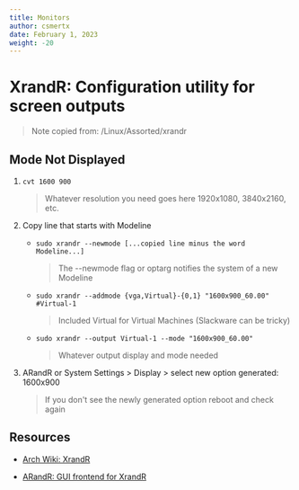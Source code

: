 ```yaml
---
title: Monitors
author: csmertx
date: February 1, 2023
weight: -20
---
```


# XrandR: Configuration utility for screen outputs

> Note copied from: /Linux/Assorted/xrandr

## Mode Not Displayed

1. ```cvt 1600 900```

    > Whatever resolution you need goes here 1920x1080, 3840x2160, etc.

2. Copy line that starts with Modeline

    - ```sudo xrandr --newmode [...copied line minus the word Modeline...]```

        > The --newmode flag or optarg notifies the system of a new Modeline

    - ```sudo xrandr --addmode {vga,Virtual}-{0,1} "1600x900_60.00" #Virtual-1```

        > Included Virtual for Virtual Machines (Slackware can be tricky)

    - ```sudo xrandr --output Virtual-1 --mode "1600x900_60.00"```

        > Whatever output display and mode needed

3. ARandR or System Settings > Display > select new option generated: 1600x900

    > If you don't see the newly generated option reboot and check again

## Resources

- [Arch Wiki: XrandR](https://wiki.archlinux.org/title/Xrandr)

- [ARandR: GUI frontend for XrandR](https://christian.amsuess.com/tools/arandr/)

